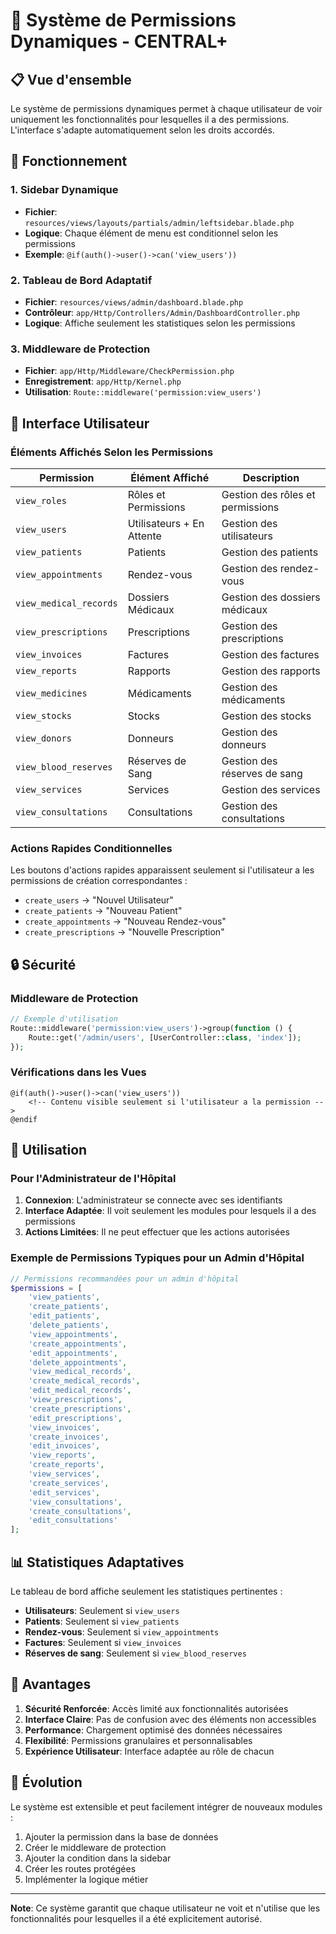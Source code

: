 # 🎯 Système de Permissions Dynamiques - CENTRAL+

## 📋 **Vue d'ensemble**

Le système de permissions dynamiques permet à chaque utilisateur de voir uniquement les fonctionnalités pour lesquelles il a des permissions. L'interface s'adapte automatiquement selon les droits accordés.

## 🔧 **Fonctionnement**

### 1. **Sidebar Dynamique**
- **Fichier**: `resources/views/layouts/partials/admin/leftsidebar.blade.php`
- **Logique**: Chaque élément de menu est conditionnel selon les permissions
- **Exemple**: `@if(auth()->user()->can('view_users'))`

### 2. **Tableau de Bord Adaptatif**
- **Fichier**: `resources/views/admin/dashboard.blade.php`
- **Contrôleur**: `app/Http/Controllers/Admin/DashboardController.php`
- **Logique**: Affiche seulement les statistiques selon les permissions

### 3. **Middleware de Protection**
- **Fichier**: `app/Http/Middleware/CheckPermission.php`
- **Enregistrement**: `app/Http/Kernel.php`
- **Utilisation**: `Route::middleware('permission:view_users')`

## 🎨 **Interface Utilisateur**

### **Éléments Affichés Selon les Permissions**

| Permission | Élément Affiché | Description |
|------------|----------------|-------------|
| `view_roles` | Rôles et Permissions | Gestion des rôles et permissions |
| `view_users` | Utilisateurs + En Attente | Gestion des utilisateurs |
| `view_patients` | Patients | Gestion des patients |
| `view_appointments` | Rendez-vous | Gestion des rendez-vous |
| `view_medical_records` | Dossiers Médicaux | Gestion des dossiers médicaux |
| `view_prescriptions` | Prescriptions | Gestion des prescriptions |
| `view_invoices` | Factures | Gestion des factures |
| `view_reports` | Rapports | Gestion des rapports |
| `view_medicines` | Médicaments | Gestion des médicaments |
| `view_stocks` | Stocks | Gestion des stocks |
| `view_donors` | Donneurs | Gestion des donneurs |
| `view_blood_reserves` | Réserves de Sang | Gestion des réserves de sang |
| `view_services` | Services | Gestion des services |
| `view_consultations` | Consultations | Gestion des consultations |

### **Actions Rapides Conditionnelles**

Les boutons d'actions rapides apparaissent seulement si l'utilisateur a les permissions de création correspondantes :

- `create_users` → "Nouvel Utilisateur"
- `create_patients` → "Nouveau Patient"
- `create_appointments` → "Nouveau Rendez-vous"
- `create_prescriptions` → "Nouvelle Prescription"

## 🔒 **Sécurité**

### **Middleware de Protection**

```php
// Exemple d'utilisation
Route::middleware('permission:view_users')->group(function () {
    Route::get('/admin/users', [UserController::class, 'index']);
});
```

### **Vérifications dans les Vues**

```blade
@if(auth()->user()->can('view_users'))
    <!-- Contenu visible seulement si l'utilisateur a la permission -->
@endif
```

## 🚀 **Utilisation**

### **Pour l'Administrateur de l'Hôpital**

1. **Connexion**: L'administrateur se connecte avec ses identifiants
2. **Interface Adaptée**: Il voit seulement les modules pour lesquels il a des permissions
3. **Actions Limitées**: Il ne peut effectuer que les actions autorisées

### **Exemple de Permissions Typiques pour un Admin d'Hôpital**

```php
// Permissions recommandées pour un admin d'hôpital
$permissions = [
    'view_patients',
    'create_patients',
    'edit_patients',
    'delete_patients',
    'view_appointments',
    'create_appointments',
    'edit_appointments',
    'delete_appointments',
    'view_medical_records',
    'create_medical_records',
    'edit_medical_records',
    'view_prescriptions',
    'create_prescriptions',
    'edit_prescriptions',
    'view_invoices',
    'create_invoices',
    'edit_invoices',
    'view_reports',
    'create_reports',
    'view_services',
    'create_services',
    'edit_services',
    'view_consultations',
    'create_consultations',
    'edit_consultations'
];
```

## 📊 **Statistiques Adaptatives**

Le tableau de bord affiche seulement les statistiques pertinentes :

- **Utilisateurs**: Seulement si `view_users`
- **Patients**: Seulement si `view_patients`
- **Rendez-vous**: Seulement si `view_appointments`
- **Factures**: Seulement si `view_invoices`
- **Réserves de sang**: Seulement si `view_blood_reserves`

## 🎯 **Avantages**

1. **Sécurité Renforcée**: Accès limité aux fonctionnalités autorisées
2. **Interface Claire**: Pas de confusion avec des éléments non accessibles
3. **Performance**: Chargement optimisé des données nécessaires
4. **Flexibilité**: Permissions granulaires et personnalisables
5. **Expérience Utilisateur**: Interface adaptée au rôle de chacun

## 🔄 **Évolution**

Le système est extensible et peut facilement intégrer de nouveaux modules :

1. Ajouter la permission dans la base de données
2. Créer le middleware de protection
3. Ajouter la condition dans la sidebar
4. Créer les routes protégées
5. Implémenter la logique métier

---

**Note**: Ce système garantit que chaque utilisateur ne voit et n'utilise que les fonctionnalités pour lesquelles il a été explicitement autorisé.
